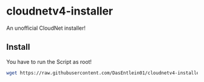 # cloudnetv4-installer
An unofficial CloudNet installer!


## Install
You have to run the Script as root!

```bash
wget https://raw.githubusercontent.com/DasEntlein01/cloudnetv4-installer/main/cloudnetv4-installer.sh && chmod +x cloudnetv4-installer.sh && ./cloudnetv4-installer.sh
```

